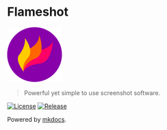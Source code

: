 # Flameshot
![image](docs/media/flameshot.svg) 
> Powerful yet simple to use screenshot software.

[![License](https://img.shields.io/github/license/flameshot-org/flameshot.svg)](https://github.com/flameshot-org/flameshot/blob/master/LICENSE)
[![Release](https://img.shields.io/github/release/flameshot-org/flameshot.svg)](https://github.com/flameshot-org/flameshot/releases)

Powered by [mkdocs](https://github.com/mkdocs/mkdocs).
